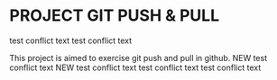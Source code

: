 # PROJECT GIT PUSH & PULL
test conflict text
test conflict text

This project is aimed to exercise git push and pull in github.
NEW test conflict text
NEW test conflict text
test conflict text
test conflict text
